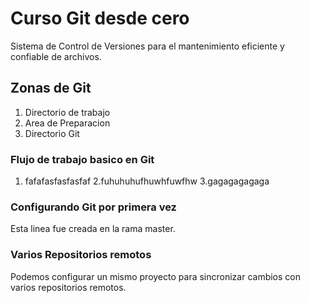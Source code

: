 # Curso Git desde cero
Sistema de Control de Versiones para el mantenimiento eficiente y confiable de archivos.

## Zonas de Git
1. Directorio de trabajo
2. Area de Preparacion
3. Directorio Git

### Flujo de trabajo basico en Git
1. fafafasfasfasfaf
2.fuhuhuhufhuwhfuwfhw
3.gagagagagaga

### Configurando Git por primera vez


Esta linea fue creada en la rama master.


### Varios Repositorios remotos
Podemos configurar un mismo proyecto para sincronizar cambios con varios repositorios remotos.
